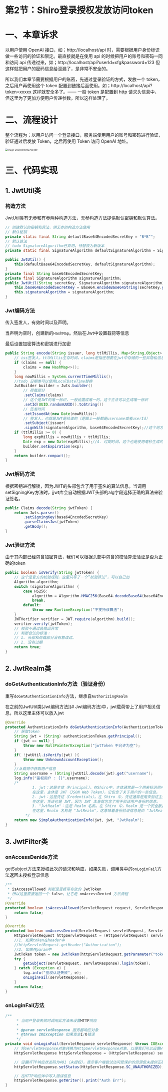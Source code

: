 # 第2节：Shiro登录授权发放访问token



# 一、本章诉求

以用户使用 OpenAI 接口，如；http://localhost/api 时，需要根据用户身份标识做一些访问的验证和限定。最直接就是在使用 api 的时候把用户的账号和密码一同和访问 api 传递过来，如；http://localhost/api?userId=xfg&password=123 但这样就把用户的密码信息给泄漏了，是非常不安全的。

所以我们本章节需要根据用户的账密，先通过登录验证的方式，发放一个 token，之后用户再使用这个 token 配置到链接后面使用。如；http://localhost/api?token=xxxxx 这样就安全多了。—— 一般 token 是配置到 http 请求头信息中，但这里为了更加方便用户传递参数，所以这样处理了。

# 二、流程设计

整个流程为；以用户访问一个登录接口，服务端使用用户的账号和密码进行验证，验证通过后发放 Token，之后再使用 Token 访问 OpenAI 地址。

<img src="https://wwhds-markdown-image.oss-cn-beijing.aliyuncs.com/image-20240515092703469.png" alt="image-20240515092703469" style="zoom:50%;" />

# 三、代码实现

## 1. JwtUtil类

### 构造方法

JwtUtil类有无参和有参两种构造方法，无参构造方法提供默认密钥和默认算法。

```java
// 创建默认的秘钥和算法，供无参的构造方法使用
// 默认秘钥
private static final String defaultBase64EncodedSecretKey = "B*B^";
// 默认算法
// todo SignatureAlgorithm已弃用，待替换为新版本
private static final SignatureAlgorithm defaultSignatureAlgorithm = SignatureAlgorithm.HS256;

public JwtUtil() {
    this(defaultBase64EncodedSecretKey, defaultSignatureAlgorithm);
}
private final String base64EncodedSecretKey;
private final SignatureAlgorithm signatureAlgorithm;
public JwtUtil(String secretKey, SignatureAlgorithm signatureAlgorithm) {
    this.base64EncodedSecretKey = Base64.encodeBase64String(secretKey.getBytes());
    this.signatureAlgorithm = signatureAlgorithm;
}
```

### Jwt编码方法

传入签发人，有效时间以及声明。

当声明为空时，创建新的`HashMap`。然后在Jwt中设置载荷等信息

最后设置加密算法和密钥进行加密

```java
public String encode(String issuer, long ttlMillis, Map<String,Object> claims) {
    // iss签发人，ttlMillis生存时间，claims是指还想要在jwt中存储的一些非隐私信息
    if (claims == null) {
        claims = new HashMap<>();
    }
    long nowMillis = System.currentTimeMillis();
    //todo 日期类可以使用LocalDateTime替换
    JwtBuilder builder = Jwts.builder()
        // 荷载部分
        .setClaims(claims)
        // 这个是JWT的唯一标识，一般设置成唯一的，这个方法可以生成唯一标识
        .setId(UUID.randomUUID().toString())
        // 签发时间
        .setIssuedAt(new Date(nowMillis))
        // 签发人，也就是JWT是给谁的（逻辑上一般都是username或者userId）
        .setSubject(issuer)
        .signWith(signatureAlgorithm, base64EncodedSecretKey);//这个地方是生成jwt使用的算法和秘钥
    if (ttlMillis >= 0) {
        long expMillis = nowMillis + ttlMillis;
        Date exp = new Date(expMillis);//4. 过期时间，这个也是使用毫秒生成的，使用当前时间+前面传入的持续时间生成
        builder.setExpiration(exp);
    }
    return builder.compact();
}
```

### Jwt解码方法

根据密钥进行解锁，因为JWT的头部包含了用于签名的算法信息。当调用setSigningKey方法时，jjwt库会自动根据JWT头部的alg字段选择正确的算法来验证签名。

```java
public Claims decode(String jwtToken) {
    return Jwts.parser()
        .setSigningKey(base64EncodedSecretKey)
        .parseClaimsJws(jwtToken)
        .getBody();
}
```

### Jwt验证方法

由于其内部已经包含加密算法，我们可以根据头部中包含的校验算法验证是否为正确的token

```java
public boolean isVerify(String jwtToken) {
    // 这个是官方的校验规则，这里只写了一个”校验算法“，可以自己加
    Algorithm algorithm;
    switch (signatureAlgorithm) {
        case HS256:
            algorithm = Algorithm.HMAC256(Base64.decodeBase64(base64EncodedSecretKey));
            break;
        default:
            throw new RuntimeException("不支持该算法");
    }
    JWTVerifier verifier = JWT.require(algorithm).build();
    verifier.verify(jwtToken);
    // 校验不通过会抛出异常
    // 判断合法的标准：
    // 1. 头部和荷载部分没有篡改过。
    // 2. 没有过期
    return true;
}
```

## 2. JwtRealm类

### doGetAuthenticationInfo方法（验证身份）

重写`doGetAuthenticationInfo`方法，继承自`AuthorizingRealm`

在之前的JwtUtil类[Jwt编码方法](# Jwt编码方法)中，jwt载荷带上了用户相关信息，所以这里主体可以放入jwt

```java
@Override
protected AuthenticationInfo doGetAuthenticationInfo(AuthenticationToken authenticationToken) throws AuthenticationException {
    // 获取token
    String jwt = (String) authenticationToken.getPrincipal();
    if (jwt == null) {
        throw new NullPointerException("jwtToken 不允许为空");
    }
    if( !jwtUtil.isVerify(jwt) ){
        throw new UnknownAccountException();
    }
    //从载荷中获取用户信息
    String username = (String)jwtUtil.decode(jwt).get("username");
    log.info("鉴权用户 : {}",username);
    /*
            1. jwt：这是主体（Principal）。在Shiro中，主体通常是一个用来标识用户的对象，例如用户名、邮箱地址或者实体对象等。
            在这里，主体是 JWT（JSON Web Token），它包含了关于用户的一些信息。
            2. jwt：这是凭证（Credentials）。在 Shiro 中，凭证通常是用来验证主体身份的信息，例如密码、数字证书等。
            在这里，凭证也是 JWT，因为 JWT 本身就包含了用于验证用户身份的信息。
            3. "JwtRealm"：这是 Realm 名称。在 Shiro 中，Realm 是一个安全数据源，它知道如何获取用户的身份信息以及如何获取用户的角色和权限信息。
            在这里，Realm 名称是 "JwtRealm"，这意味着身份验证信息是由 "JwtRealm" 这个 Realm 提供的。
         */
    return new SimpleAuthenticationInfo(jwt, jwt, "JwtRealm");
}
```

## 3. JwtFilter类

### onAccessDenide方法

getSubject方法来授权此次的请求和响应，如果失败，调用类中的`onLoginFail`方法返回未授权登录信息

```java
/**
 * isAccessAllowed 判断是否携带有效的 JwtToken
 * 所以这里直接返回一个 false，让它走 onAccessDenied 方法流程
 */
@Override
protected boolean isAccessAllowed(ServletRequest request, ServletResponse response, Object mappedValue) throws Exception {
    return false;
}

@Override
protected boolean onAccessDenied(ServletRequest servletRequest, ServletResponse servletResponse) throws Exception {
    HttpServletRequest httpServletRequest = (HttpServletRequest) servletRequest;
    //1. 如果token在header中
    //httpServletRequest.getHeader("Authorization");
    //2. 如果在param中
    JwtToken token = new JwtToken(httpServletRequest.getParameter("token"));
    try {
        getSubject(servletRequest, servletResponse).login(token);
    } catch (Exception e) {
        log.info("鉴权认证失败", e);
        onLoginFail(servletResponse);
    }
    return false;
}
```

### onLoginFail方法

```java
/**
     * 当用户登录失败时调用此方法来设置HTTP响应
     *
     * @param servletResponse 服务器响应对象
     * @throws IOException 如果发生I/O错误
     */
private void onLoginFail(ServletResponse servletResponse) throws IOException {
    // 将ServletResponse对象转换为HttpServletResponse对象，以便我们可以设置HTTP特定的属性
    HttpServletResponse httpServletResponse = (HttpServletResponse) servletResponse;

    // 设置HTTP响应状态码为401（未授权），表示客户端尝试访问受保护的资源但未提供正确的身份验证凭据
    httpServletResponse.setStatus(HttpServletResponse.SC_UNAUTHORIZED);

    // 在HTTP响应体中写入错误信息
    httpServletResponse.getWriter().print("Auth Err");
}
```





